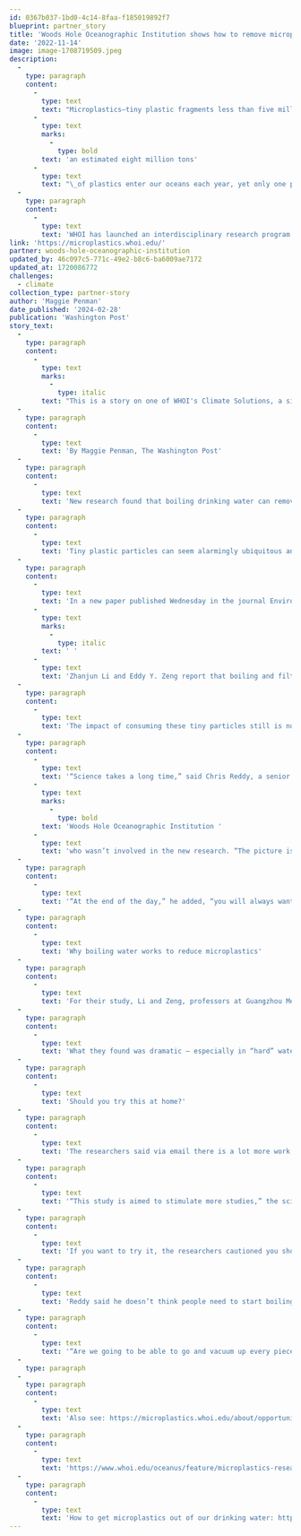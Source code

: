 ```yaml
---
id: 0367b037-1bd0-4c14-8faa-f185019892f7
blueprint: partner_story
title: 'Woods Hole Oceanographic Institution shows how to remove microplastics from drinking water.'
date: '2022-11-14'
image: image-1708719509.jpeg
description:
  -
    type: paragraph
    content:
      -
        type: text
        text: "Microplastics—tiny plastic fragments less than five millimeters in size—are ubiquitous in the global ocean. In fact,\_"
      -
        type: text
        marks:
          -
            type: bold
        text: 'an estimated eight million tons'
      -
        type: text
        text: "\_of plastics enter our oceans each year, yet only one percent can be seen floating at the surface. Where the rest ends up is not well understood."
  -
    type: paragraph
    content:
      -
        type: text
        text: 'WHOI has launched an interdisciplinary research program to understand the fate and impacts of plastics in the marine environment. We invite you to explore our web site (www.whoi.org) and contact any team member to inquire about opportunities to become involved in and support our research effort.'
link: 'https://microplastics.whoi.edu/'
partner: woods-hole-oceanographic-institution
updated_by: 46c097c5-771c-49e2-b8c6-ba6009ae7172
updated_at: 1720086772
challenges:
  - climate
collection_type: partner-story
author: 'Maggie Penman'
date_published: '2024-02-28'
publication: 'Washington Post'
story_text:
  -
    type: paragraph
    content:
      -
        type: text
        marks:
          -
            type: italic
        text: "This is a story on one of WHOI's Climate Solutions, a simple way to get microplastics out of your water. "
  -
    type: paragraph
    content:
      -
        type: text
        text: 'By Maggie Penman, The Washington Post'
  -
    type: paragraph
    content:
      -
        type: text
        text: 'New research found that boiling drinking water can remove up to nearly 90 percent of microplastics'
  -
    type: paragraph
    content:
      -
        type: text
        text: 'Tiny plastic particles can seem alarmingly ubiquitous and nearly impossible to get rid of — they’ve been found in food, breast milk and even clouds. But new research suggests that a simple solution could reduce microplastics in drinking water: boiling it.'
  -
    type: paragraph
    content:
      -
        type: text
        text: 'In a new paper published Wednesday in the journal Environmental Science & Technology Letters,'
      -
        type: text
        marks:
          -
            type: italic
        text: ' '
      -
        type: text
        text: 'Zhanjun Li and Eddy Y. Zeng report that boiling and filtering water helped remove up to nearly 90 percent of the tiny plastic particles, which they write can be found in 129 of 159 tap water samples from 14 countries worldwide.'
  -
    type: paragraph
    content:
      -
        type: text
        text: 'The impact of consuming these tiny particles still is not well understood. A recent report from the World Health Organization noted a number of possible health risks posed by exposure to microplastics, but also said that more research needs to be done.'
  -
    type: paragraph
    content:
      -
        type: text
        text: '“Science takes a long time,” said Chris Reddy, a senior scientist at the '
      -
        type: text
        marks:
          -
            type: bold
        text: 'Woods Hole Oceanographic Institution '
      -
        type: text
        text: 'who wasn’t involved in the new research. “The picture is still getting worked out.”'
  -
    type: paragraph
    content:
      -
        type: text
        text: '“At the end of the day,” he added, “you will always want to limit non-natural things in your uptake.”'
  -
    type: paragraph
    content:
      -
        type: text
        text: 'Why boiling water works to reduce microplastics'
  -
    type: paragraph
    content:
      -
        type: text
        text: 'For their study, Li and Zeng, professors at Guangzhou Medical University and Jinan University, respectively, created simulated tap water with all of the commonly occurring minerals and chemicals — and microplastics. They wanted to understand whether simply boiling water would be effective at removing the tiny plastic particles.'
  -
    type: paragraph
    content:
      -
        type: text
        text: 'What they found was dramatic — especially in “hard” water, or water with large concentrations of minerals like calcium and magnesium. At high enough temperatures, calcium carbonate (which is commonly found in tap water) will become solid, effectively encapsulating or “encrusting” the plastic particles, and making them easy to remove through a simple filter, such as a coffee filter.'
  -
    type: paragraph
    content:
      -
        type: text
        text: 'Should you try this at home?'
  -
    type: paragraph
    content:
      -
        type: text
        text: 'The researchers said via email there is a lot more work to be done to fully understand the impact of microplastics on human health — and the benefits of boiling and filtering drinking water to remove them. Because water quality and the amount of microplastics in water varies from region to region, this strategy may be more or less effective depending on where you live.'
  -
    type: paragraph
    content:
      -
        type: text
        text: '“This study is aimed to stimulate more studies,” the scientists wrote in their new paper. But they also noted that boiling water is relatively easy to do and has other health benefits — like killing potentially harmful microbes, parasites and viruses.'
  -
    type: paragraph
    content:
      -
        type: text
        text: 'If you want to try it, the researchers cautioned you should wait 5 to 10 minutes to let the solids settle — and let the water cool. Then you can filter out the solids.'
  -
    type: paragraph
    content:
      -
        type: text
        text: 'Reddy said he doesn’t think people need to start boiling all their drinking water, especially since this might be less effective with “softer” water. But part of what he found hopeful about the new paper is how attainable the solution it offers is.'
  -
    type: paragraph
    content:
      -
        type: text
        text: '“Are we going to be able to go and vacuum up every piece of plastic that’s on the Earth already now? No,” Reddy said. “But I do think that we can make meaningful, broad scale change in how plastic is potentially impacting our present.”'
  -
    type: paragraph
  -
    type: paragraph
    content:
      -
        type: text
        text: 'Also see: https://microplastics.whoi.edu/about/opportunities/'
  -
    type: paragraph
    content:
      -
        type: text
        text: 'https://www.whoi.edu/oceanus/feature/microplastics-research-gets-critical-private-funding/'
  -
    type: paragraph
    content:
      -
        type: text
        text: 'How to get microplastics out of our drinking water: https://www.washingtonpost.com/climate-solutions/2024/02/28/microplastics-drinking-water/'
---
```

